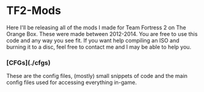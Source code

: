# TF2-Mods
<p>Here I'll be releasing all of the mods I made for Team Fortress 2 on The Orange Box. These were made between 2012-2014. You are free to use this code and any way you see fit. If you want help compiling an ISO and burning it to a disc, feel free to contact me and I may be able to help you.</p>

<h3>[CFGs](./cfgs)</h3>
<p>These are the config files, (mostly) small snippets of code and the main config files used for accessing everything in-game.</p>
